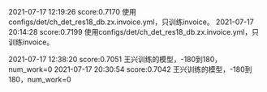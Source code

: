 



2021-07-17 12:19:26     score:0.7170    使用configs/det/ch_det_res18_db.zx.invoice.yml，只训练invoice。
2021-07-17 20:14:28     score:0.7199    使用configs/det/ch_det_res18_db.zx.invoice.yml，只训练invoice。

2021-07-17 12:38:20     score:0.7051    王兴训练的模型，-180到180，num_work=0
2021-07-17 20:30:54     score:0.7042    王兴训练的模型，-180到180，num_work=0




